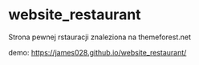 # website_restaurant



Strona pewnej rstauracji znaleziona na themeforest.net


demo: https://james028.github.io/website_restaurant/
